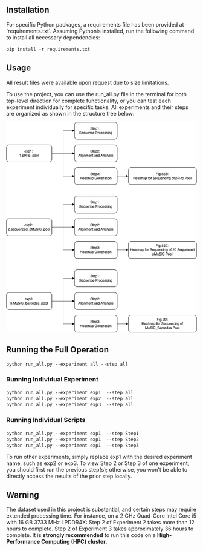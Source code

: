 ## **Installation**
For specific Python packages, a requirements file has been provided at 'requirements.txt'.
Assuming Pythonis installed, run the following command to install all necessary dependencies:
```
pip install -r requirements.txt
```

## **Usage**
All result files were available upon request due to size limitations.

To use the project, you can use the run_all.py file in the terminal for both top-level direction for complete functionality, or you can test each experiment individually for specific tasks.
All experiments and their steps are organized as shown in the structure tree below: 


![structure tree](structure_tree.png)


## **Running the Full Operation**
```
python run_all.py --experiment all --step all
```

### **Running Individual Experiment**
```
python run_all.py --experiment exp1  --step all
python run_all.py --experiment exp2  --step all
python run_all.py --experiment exp3  --step all
```

### **Running Individual Scripts**
```
python run_all.py --experiment exp1  --step Step1
python run_all.py --experiment exp1  --step Step2
python run_all.py --experiment exp1  --step Step3
```

To run other experiments, simply replace exp1 with the desired experiment name, such as exp2 or exp3. 
To view Step 2 or Step 3 of one experiment, you should first run the previous step(s); otherwise, you won't be able to directly access the results of the prior step locally.

## **Warning**
The dataset used in this project is substantial, and certain steps may require extended processing time. 
For instance, on a 2 GHz Quad-Core Intel Core i5 with 16 GB 3733 MHz LPDDR4X:
Step 2 of Experiment 2 takes more than 12 hours to complete.
Step 2 of Experiment 3 takes approximately 36 hours to complete.
It is **strongly recommended** to run this code on a **High-Performance Computing (HPC) cluster**.
